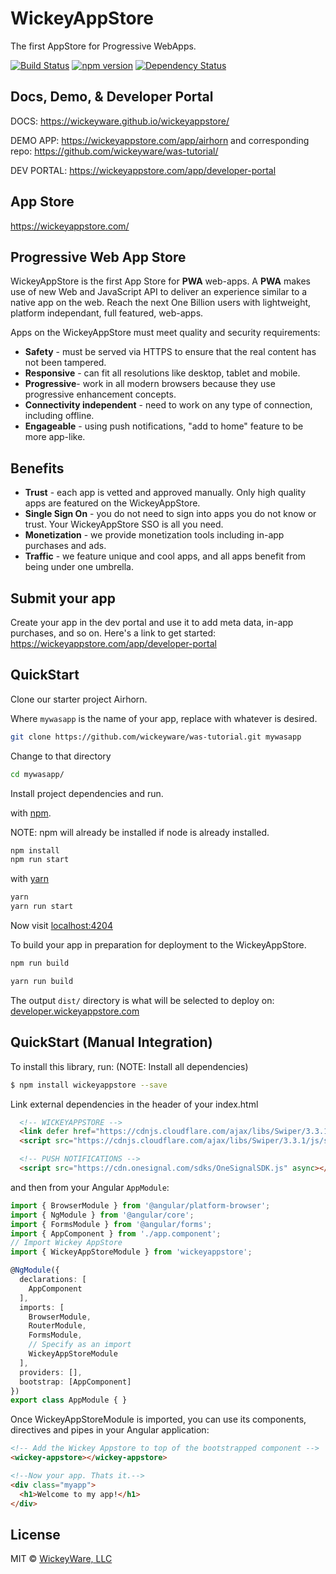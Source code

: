 # WickeyAppStore
The first AppStore for Progressive WebApps.

[![Build Status](https://travis-ci.org/wickeyware/wickeyappstore.svg?branch=master)](https://travis-ci.org/wickeyware/wickeyappstore)
[![npm version](https://badge.fury.io/js/wickeyappstore.svg)](https://badge.fury.io/js/wickeyappstore)
[![Dependency Status](https://david-dm.org/wickeyware/wickeyappstore.svg)](https://david-dm.org/wickeyware/wickeyappstore)

## Docs, Demo, & Developer Portal
DOCS: https://wickeyware.github.io/wickeyappstore/

DEMO APP: https://wickeyappstore.com/app/airhorn and corresponding repo: https://github.com/wickeyware/was-tutorial/

DEV PORTAL: https://wickeyappstore.com/app/developer-portal

## App Store
https://wickeyappstore.com/

## Progressive Web App Store 
WickeyAppStore is the first App Store for **PWA** web-apps. A **PWA** makes use of new Web and JavaScript API to deliver an experience similar to a native app on the web. Reach the next One Billion users with lightweight, platform independant, full featured, web-apps.

Apps on the WickeyAppStore must meet quality and security requirements:

* **Safety** - must be served via HTTPS to ensure that the real content has not been tampered.
* **Responsive** - can fit all resolutions like desktop, tablet and mobile.
* **Progressive**- work in all modern browsers because they use progressive enhancement concepts.
* **Connectivity independent** - need to work on any type of connection, including offline.
* **Engageable** - using push notifications, "add to home" feature to be more app-like.

## Benefits

* **Trust** - each app is vetted and approved manually.  Only high quality apps are featured on the WickeyAppStore.
* **Single Sign On** - you do not need to sign into apps you do not know or trust. Your WickeyAppStore SSO is all you need.
* **Monetization** - we provide monetization tools including in-app purchases and ads.
* **Traffic** - we feature unique and cool apps, and all apps benefit from being under one umbrella. 

## Submit your app
Create your app in the dev portal and use it to add meta data, in-app purchases, and so on.
Here's a link to get started: https://wickeyappstore.com/app/developer-portal


## QuickStart

Clone our starter project Airhorn.

Where `mywasapp` is the name of your app, replace with whatever is desired.
```bash
git clone https://github.com/wickeyware/was-tutorial.git mywasapp
```

Change to that directory
```bash
cd mywasapp/
```

Install project dependencies and run.

with [npm](https://nodejs.org).

NOTE: npm will already be installed if node is already installed.

```bash
npm install
npm run start
```

with [yarn](https://yarnpkg.com)

```bash
yarn
yarn run start
```

Now visit [localhost:4204](http://localhost:4204)

To build your app in preparation for deployment to the WickeyAppStore.

```bash
npm run build
```

```bash
yarn run build
```

The output `dist/` directory is what will be selected to deploy on: [developer.wickeyappstore.com](https://developer.wickeyappstore.com/)

## QuickStart (Manual Integration)

To install this library, run: (NOTE: Install all dependencies)

```bash
$ npm install wickeyappstore --save
```

Link external dependencies in the header of your index.html
```html
  <!-- WICKEYAPPSTORE -->
  <link defer href="https://cdnjs.cloudflare.com/ajax/libs/Swiper/3.3.1/css/swiper.min.css" rel="stylesheet">
  <script src="https://cdnjs.cloudflare.com/ajax/libs/Swiper/3.3.1/js/swiper.js"></script>

  <!-- PUSH NOTIFICATIONS -->
  <script src="https://cdn.onesignal.com/sdks/OneSignalSDK.js" async></script>
```

and then from your Angular `AppModule`:

```typescript
import { BrowserModule } from '@angular/platform-browser';
import { NgModule } from '@angular/core';
import { FormsModule } from '@angular/forms';
import { AppComponent } from './app.component';
// Import Wickey AppStore
import { WickeyAppStoreModule } from 'wickeyappstore';

@NgModule({
  declarations: [
    AppComponent
  ],
  imports: [
    BrowserModule,
    RouterModule,
    FormsModule,
    // Specify as an import
    WickeyAppStoreModule
  ],
  providers: [],
  bootstrap: [AppComponent]
})
export class AppModule { }
```

Once WickeyAppStoreModule is imported, you can use its components, directives and pipes in your Angular application:

```html
<!-- Add the Wickey Appstore to top of the bootstrapped component -->
<wickey-appstore></wickey-appstore>

<!--Now your app. Thats it.-->
<div class="myapp">
  <h1>Welcome to my app!</h1>
</div>
```

## License

MIT © [WickeyWare, LLC](mailto:tim@wickeyappstore.com)
